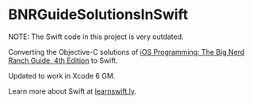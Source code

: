 BNRGuideSolutionsInSwift
============

NOTE: The Swift code in this project is very outdated.

Converting the Objective-C solutions of <a target="_blank" href="http://www.bignerdranch.com/we-write/ios-programming.html">iOS Programming: The Big Nerd Ranch Guide, 4th Edition</a> to Swift.

Updated to work in Xcode 6 GM.

Learn more about Swift at <a href="http://learnswift.ly">learnswift.ly</a>.

